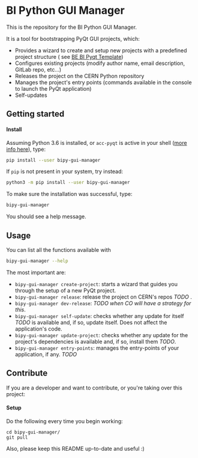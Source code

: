 # BI Python GUI Manager

This is the repository for the BI Python GUI Manager.

It is a tool for bootstrapping PyQt GUI projects, which:
- Provides a wizard to create and setup new projects with a predefined project structure (
see [BE BI Pyqt Template](https://gitlab.cern.ch/bisw-python/be-bi-pyqt-template))
- Configures existing projects (modify author name, email description, GitLab repo, etc...)
- Releases the project on the CERN Python repository
- Manages the project's entry points (commands available in the console to launch the PyQt application)
- Self-updates

## Getting started

#### Install

Assuming Python 3.6 is installed, or `acc-pyqt` is active in your shell
([more info here](https://wikis.cern.ch/display/ACCPY/PyQt+distribution)), type:
```bash
pip install --user bipy-gui-manager
```

If `pip` is not present in your system, try instead:
```bash
python3 -m pip install --user bipy-gui-manager
```

To make sure the installation was successful, type:
```bash
bipy-gui-manager
```
You should see a help message.

## Usage

You can list all the functions available with
```bash
bipy-gui-manager --help
```

The most important are:
 - `bipy-gui-manager create-project`: starts a wizard that guides
you through the setup of a new PyQt project.
 - `bipy-gui-manager release`: release the project on CERN's repos _TODO_ .
 - `bipy-gui-manager dev-release`: _TODO when CO will have a strategy for this_.
 - `bipy-gui-manager self-update`: checks whether any update for itself _TODO_
is available and, if so, update itself. Does not affect the application's code.
 - `bipy-gui-manager update-project`: checks whether any update for the
project's dependencies is available and, if so, install them _TODO_.
 - `bipy-gui-manager entry-points`: manages the entry-points of your application,
if any. _TODO_


## Contribute
If you are a developer and want to contribute, or you're taking over this project:

#### Setup
Do the following every time you begin working:
```
cd bipy-gui-manager/
git pull
```

Also, please keep this README up-to-date and useful :)
